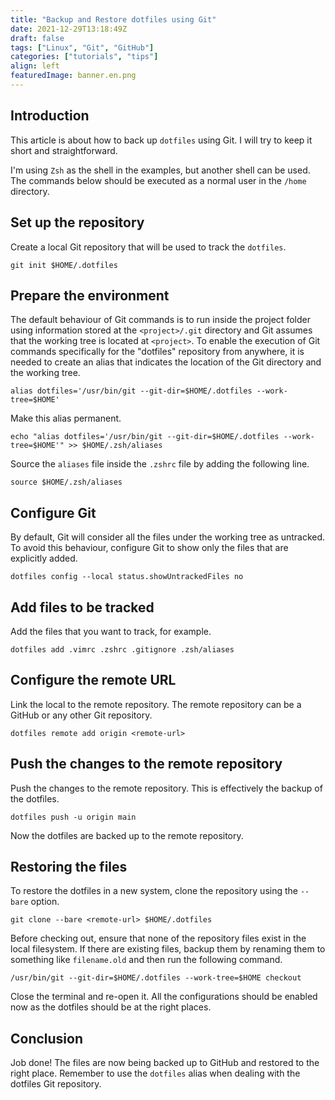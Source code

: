 ```yaml
---
title: "Backup and Restore dotfiles using Git"
date: 2021-12-29T13:18:49Z
draft: false
tags: ["Linux", "Git", "GitHub"]
categories: ["tutorials", "tips"]
align: left
featuredImage: banner.en.png
---
```


## Introduction

This article is about how to back up `dotfiles` using Git. I will try to keep it short and straightforward.

I'm using `Zsh` as the shell in the examples, but another shell can be used. The commands below should be executed as a normal user in the `/home` directory.

## Set up the repository

Create a local Git repository that will be used to track the `dotfiles`.

```shell
git init $HOME/.dotfiles
```

## Prepare the environment

The default behaviour of Git commands is to run inside the project folder using information stored at the `<project>/.git` directory and Git assumes that the working tree is located at `<project>`. To enable the execution of Git commands specifically for the "dotfiles" repository from anywhere, it is needed to create an alias that indicates the location of the Git directory and the working tree.

```shell
alias dotfiles='/usr/bin/git --git-dir=$HOME/.dotfiles --work-tree=$HOME'
```

Make this alias permanent.

```shell
echo "alias dotfiles='/usr/bin/git --git-dir=$HOME/.dotfiles --work-tree=$HOME'" >> $HOME/.zsh/aliases
```

Source the `aliases` file inside the `.zshrc` file by adding the following line.

```shell
source $HOME/.zsh/aliases
```

## Configure Git

By default, Git will consider all the files under the working tree as untracked. To avoid this behaviour, configure Git to show only the files that are explicitly added.

```shell
dotfiles config --local status.showUntrackedFiles no
```

## Add files to be tracked

Add the files that you want to track, for example.

```shell
dotfiles add .vimrc .zshrc .gitignore .zsh/aliases
```

## Configure the remote URL

Link the local to the remote repository. The remote repository can be a GitHub or any other Git repository.

```shell
dotfiles remote add origin <remote-url>
```

## Push the changes to the remote repository

Push the changes to the remote repository. This is effectively the backup of the dotfiles.

```shell
dotfiles push -u origin main
```

Now the dotfiles are backed up to the remote repository.

## Restoring the files

To restore the dotfiles in a new system, clone the repository using the `--bare` option.

```shell
git clone --bare <remote-url> $HOME/.dotfiles
```

Before checking out, ensure that none of the repository files exist in the local filesystem. If there are existing files, backup them by renaming them to something like `filename.old` and then run the following command.

```shell
/usr/bin/git --git-dir=$HOME/.dotfiles --work-tree=$HOME checkout
```

Close the terminal and re-open it. All the configurations should be enabled now as the dotfiles should be at the right places.

## Conclusion

Job done! The files are now being backed up to GitHub and restored to the right place. Remember to use the `dotfiles` alias when dealing with the dotfiles Git repository.

